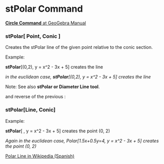 # stPolar Command

[<b>Circle Command</b> at GeoGebra Manual](https://wiki.geogebra.org/en/Polar_Command)


### stPolar[ Point, Conic ]
 Creates the stPolar line of the given point relative to the conic section. 
 
  Example: 
  
 <b>stPolar</b>[(0,2), y = x^2 - 3x + 5] creates the line 
  
  <i> in the euclidean case, <b>stPolar</b>[(0,2), y = x^2 - 3x + 5] creates the line  </i>

Note: See also  <b>stPolar or Diameter Line tool</b>.


and reverse of the previous :

### stPolar[Line, Conic]

 Example: 
 
 <b>stPolar</b>[   , y = x^2 - 3x + 5] creates the point (0, 2)
    
  <i> Again in the euclidean case, Polar[1.5x+0.5y=4, y = x^2 - 3x + 5] creates the point (0, 2)</i>    
    
 [Polar Line in Wikipedia (Spanish)](https://es.wikipedia.org/wiki/Recta_polar)
    
    
  
 
